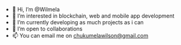- 👋 Hi, I’m @Wilmela
- 👀 I’m interested in blockchain, web and mobile app development
- 🌱 I’m currently developing as much projects as i can
- 💞️ I’m open to collaborations
- 📫 You can email me on chukumelawilson@gmail.com

<!---
Wilmela/Wilmela is a ✨ special ✨ repository because its `README.md` (this file) appears on your GitHub profile.
You can click the Preview link to take a look at your changes.
--->
